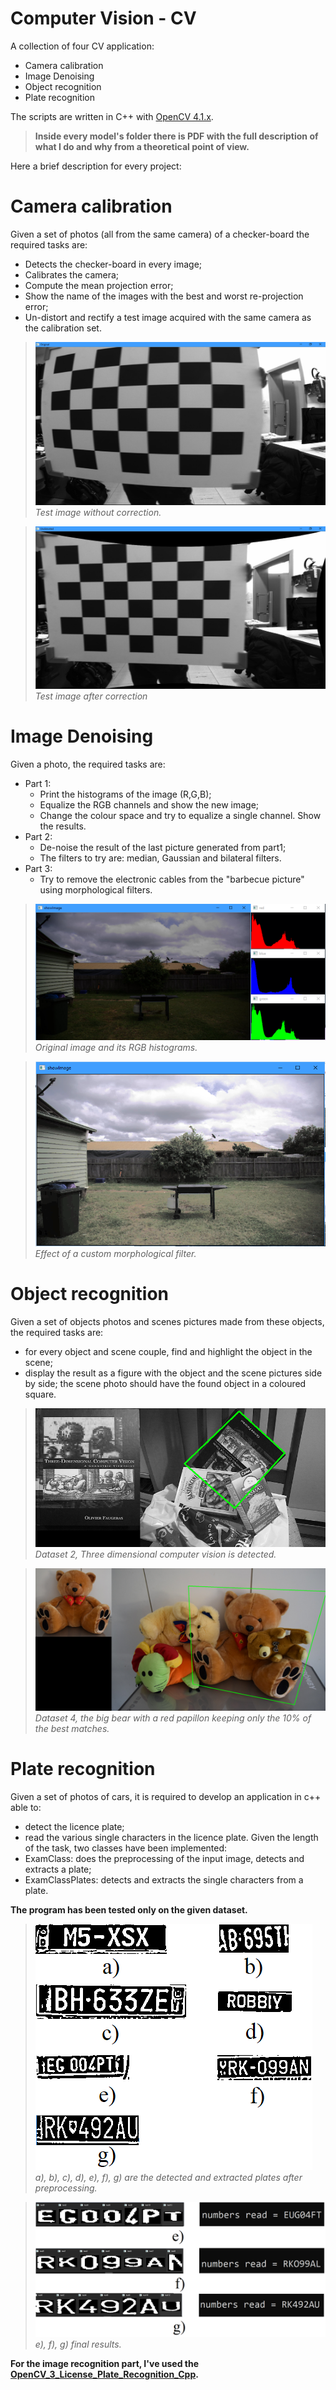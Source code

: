 # Computer Vision - CV
A collection of four CV application: 
- Camera calibration
- Image Denoising
- Object recognition
- Plate recognition

The scripts are written in C++ with [OpenCV 4.1.x](https://opencv.org/). 

> **Inside every model's folder there is PDF with the full description of what I do and why from a theoretical point of view.**

Here a brief description for every project:

# Camera calibration
Given a set of photos (all from the same camera) of a checker-board the required tasks are:
- Detects the checker-board in every image;
- Calibrates the camera;
- Compute the mean projection error;
- Show the name of the images with the best and worst re-projection error;
- Un-distort and rectify a test image acquired with the same camera as the calibration set.



>![CAmeraCAlibration-1](img/CAmeraCAlibration1.png)
>*Test image without correction.*

>![CAmeraCAlibration-2](img/CAmeraCAlibration2.png)
>*Test image after correction*

# Image Denoising
Given a photo, the required tasks are:
* Part 1:
  * Print the histograms of the image (R,G,B);
  * Equalize the RGB channels and show the new image;
  * Change the colour space and try to equalize a single channel. Show the results.
* Part 2:
  * De-noise the result of the last picture generated from part1;
  * The filters to try are: median, Gaussian and bilateral filters.
* Part 3:
  * Try to remove the electronic cables from the "barbecue picture" using morphological filters.

>![Denoising-3](img/Denoising3.png)<br />
>*Original image and its RGB histograms.*

>![Denoising-4](img/Denoising4.png)<br />
>*Effect of a custom morphological filter.*

# Object recognition
Given a set of objects photos and scenes pictures made from these objects, the required tasks are:
- for every object and scene couple, find and highlight the object in the scene;
- display the result as a figure with the object and the scene pictures side by side; the scene photo
should have the found object in a coloured square.

>![Obj-5](img/object5.png)<br />
>*Dataset 2, Three dimensional computer vision is detected.*

>![Obj-6](img/object6.png)<br />
>*Dataset 4, the big bear with a red papillon keeping only the 10% of the best matches.*

# Plate recognition
Given a set of photos of cars, it is required to develop an application in c++ able to:
- detect the licence plate;
- read the various single characters in the licence plate.
Given the length of the task, two classes have been implemented:
- ExamClass: does the preprocessing of the input image, detects and extracts a plate;
- ExamClassPlates: detects and extracts the single characters from a plate.

**The program has been tested only on the given dataset.**

>![allPlates-7](img/allPlates7.png)<br />
>*a), b), c), d), e), f), g) are the detected and extracted plates after preprocessing.*

>![allPlates-8](img/allplates8.png)<br />
>*e), f), g) final results.*

**For the image recognition part, I've used the [OpenCV_3_License_Plate_Recognition_Cpp](https://github.com/MicrocontrollersAndMore/OpenCV_3_License_Plate_Recognition_Cpp).**
